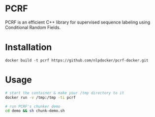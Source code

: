 PCRF
====

PCRF is an efficient C++ library for supervised sequence labeling using
Conditional Random Fields. 

Installation
============

``docker build -t pcrf https://github.com/nlpdocker/pcrf-docker.git``


Usage
=====

```bash
# start the container & make your /tmp directory to it
docker run -v /tmp:/tmp -ti pcrf

# run PCRF's chunker demo
cd demo && sh chunk-demo.sh
```
